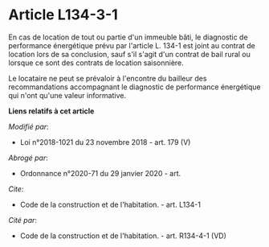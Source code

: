 # Article L134-3-1

En cas de location de tout ou partie d'un immeuble bâti, le diagnostic de performance énergétique prévu par l'article L.
134-1 est joint au contrat de location lors de sa conclusion, sauf s'il s'agit d'un contrat de bail rural ou lorsque ce sont
des contrats de location saisonnière.

Le locataire ne peut se prévaloir à l'encontre du bailleur des recommandations accompagnant le diagnostic de performance
énergétique qui n'ont qu'une valeur informative.

**Liens relatifs à cet article**

_Modifié par_:

  - Loi n°2018-1021 du 23 novembre 2018 - art. 179 (V)

_Abrogé par_:

  - Ordonnance n°2020-71 du 29 janvier 2020 - art.

_Cite_:

  - Code de la construction et de l'habitation. - art. L134-1

_Cité par_:

  - Code de la construction et de l'habitation. - art. R134-4-1 (VD)
